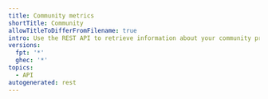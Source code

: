 ```yaml
---
title: Community metrics
shortTitle: Community
allowTitleToDifferFromFilename: true
intro: Use the REST API to retrieve information about your community profile.
versions:
  fpt: '*'
  ghec: '*'
topics:
  - API
autogenerated: rest
---
```




<!-- Content after this section is automatically generated -->
